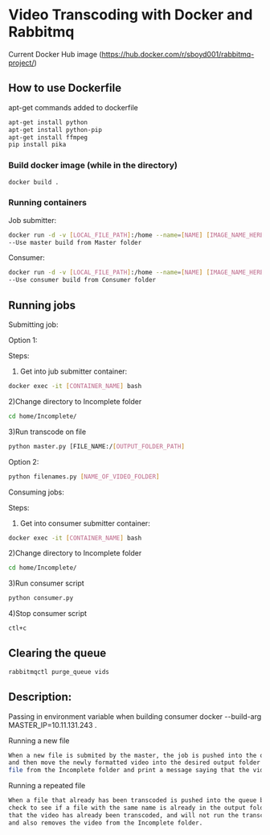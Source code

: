 Video Transcoding with Docker and Rabbitmq
=============================

Current Docker Hub image
(https://hub.docker.com/r/sboyd001/rabbitmq-project/)

How to use Dockerfile
----------------------------

apt-get commands added to dockerfile
```bash
apt-get install python
apt-get install python-pip
apt-get install ffmpeg
pip install pika
```

### Build docker image (while in the directory)

```bash
docker build .
```

### Running containers

Job submitter:

```bash
docker run -d -v [LOCAL_FILE_PATH]:/home --name=[NAME] [IMAGE_NAME_HERE] 
--Use master build from Master folder
```

Consumer:

```bash
docker run -d -v [LOCAL_FILE_PATH]:/home --name=[NAME] [IMAGE_NAME_HERE] 
--Use consumer build from Consumer folder
```

Running jobs
----------------------------

Submitting job:

Option 1:

Steps:

1) Get into jub submitter container:

```bash
docker exec -it [CONTAINER_NAME] bash
```

2)Change directory to Incomplete folder
```bash
cd home/Incomplete/
```

3)Run transcode on file
```bash
python master.py [FILE_NAME:/[OUTPUT_FOLDER_PATH]
```

Option 2: 
```bash
python filenames.py [NAME_OF_VIDEO_FOLDER]
```

Consuming jobs:

Steps:

1) Get into consumer submitter container:

```bash
docker exec -it [CONTAINER_NAME] bash
```

2)Change directory to Incomplete folder
```bash
cd home/Incomplete/
```

3)Run consumer script
```bash
python consumer.py
```

4)Stop consumer script
```bash
ctl+c
```

Clearing the queue
----------------------------
```bash
rabbitmqctl purge_queue vids
```

Description:
----------------------------
Passing in environment variable when building consumer
docker --build-arg MASTER_IP=10.11.131.243 .

Running a new file
```bash
When a new file is submited by the master, the job is pushed into the queue and the consumer runs the job. The consumer will transcode the video
and then move the newly formatted video into the desired output folder that was passed in by the master. The consumer will then delete the original 
file from the Incomplete folder and print a message saying that the video has been transcoded and how long the process took. 
```

Running a repeated file
```bash
When a file that already has been transcoded is pushed into the queue by the master, when picked up by the consumer the consumer script runs a 
check to see if a file with the same name is already in the output folder. If a file with the same name is found, it will print a message saying
that the video has already been transcoded, and will not run the transcoding part of the consumer script. Doing this removes the job from the queue 
and also removes the video from the Incomplete folder. 
```



